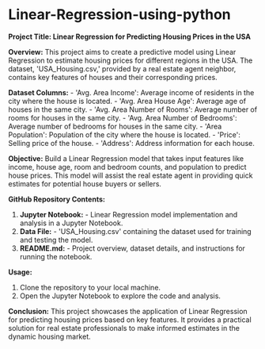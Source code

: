 # Linear-Regression-using-python

**Project Title: 
Linear Regression for Predicting Housing Prices in the USA** 

**Overview:** 
This project aims to create a predictive model using Linear Regression to estimate housing prices for different regions in the USA. The dataset, 'USA_Housing.csv,' provided by a real estate agent neighbor, contains key features of houses and their corresponding prices. 

**Dataset Columns:** - 
'Avg. Area Income': Average income of residents in the city where the house is located. - 'Avg. Area House Age': Average age of houses in the same city. - 'Avg. Area Number of Rooms': Average number of rooms for houses in the same city. - 'Avg. Area Number of Bedrooms': Average number of bedrooms for houses in the same city. - 'Area Population': Population of the city where the house is located. - 'Price': Selling price of the house. - 'Address': Address information for each house. 

**Objective:**
Build a Linear Regression model that takes input features like income, house age, room and bedroom counts, and population to predict house prices. This model will assist the real estate agent in providing quick estimates for potential house buyers or sellers. 

**GitHub Repository Contents:**
1. **Jupyter Notebook:**    - Linear Regression model implementation and analysis in a Jupyter Notebook.
2. **Data File:**    - 'USA_Housing.csv' containing the dataset used for training and testing the model.
3. **README.md:**    - Project overview, dataset details, and instructions for running the notebook.

**Usage:** 
1. Clone the repository to your local machine.
2. Open the Jupyter Notebook to explore the code and analysis.

**Conclusion:** 
This project showcases the application of Linear Regression for predicting housing prices based on key features. It provides a practical solution for real estate professionals to make informed estimates in the dynamic housing market.
